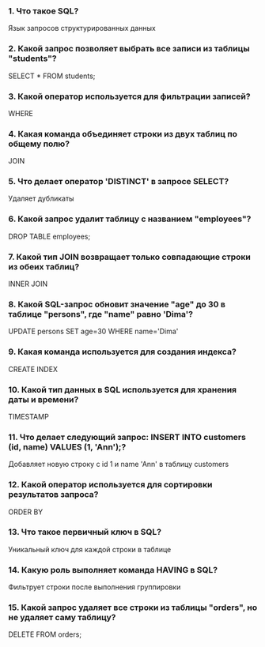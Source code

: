 ### 1. Что такое SQL? 
Язык запросов структурированных данных
### 2. Какой запрос позволяет выбрать все записи из таблицы "students"?
SELECT * FROM students;
### 3. Какой оператор используется для фильтрации записей? 
WHERE
### 4. Какая команда объединяет строки из двух таблиц по общему полю?
JOIN
### 5. Что делает оператор 'DISTINCT' в запросе SELECT? 
Удаляет дубликаты
### 6. Какой запрос удалит таблицу с названием "employees"?
DROP TABLE employees;
### 7. Какой тип JOIN возвращает только совпадающие строки из обеих таблиц?
INNER JOIN
### 8. Какой SQL-запрос обновит значение "age" до 30 в таблице "persons", где "name" равно 'Dima'?
UPDATE persons SET age=30 WHERE name='Dima'
### 9. Какая команда используется для создания индекса?
CREATE INDEX
### 10. Какой тип данных в SQL используется для хранения даты и времени?
TIMESTAMP
### 11. Что делает следующий запрос:   INSERT INTO customers (id, name) VALUES (1, 'Ann');?
Добавляет новую строку с id 1 и name 'Ann' в таблицу customers
### 12. Какой оператор используется для сортировки результатов запроса?
ORDER BY
### 13. Что такое первичный ключ в SQL? 
Уникальный ключ для каждой строки в таблице
### 14. Какую роль выполняет команда HAVING в SQL?
Фильтрует строки после выполнения группировки
### 15. Какой запрос удаляет все строки из таблицы "orders", но не удаляет саму таблицу?
DELETE FROM orders;
